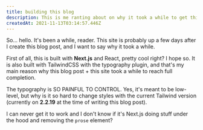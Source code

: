 ```yaml
---
title: building this blog
description: This is me ranting about on why it took a while to get this blog working.
createdAt: 2021-11-13T03:14:57.446Z
---
```


So... hello. It's been a while, reader. This site is probably up a few days after I create this blog post, and I want to say why it took a while.

First of all, this is built with **Next.js** and React, pretty cool right? I hope so. It is also built with
TailwindCSS with the typography plugin, and that's my main reason why this blog post + this site took a while to reach full completion.

The typography is SO PAINFUL TO CONTROL. Yes, it's meant to be low-level, but why is it so hard to change styles with the current Tailwind version (currently on **2.2.19** at the time of writing this blog post).

I can never get it to work and I don't know if it's Next.js doing stuff under the hood and removing the `prose` element?
